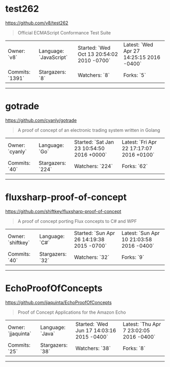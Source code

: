 # test262

https://github.com/v8/test262
<blockquote>
Official ECMAScript Conformance Test Suite
</blockquote>

<table>
<tr><td>Owner: `v8`</td>
    <td>Language: `JavaScript`</td>
    <td>Started: `Wed Oct 13 20:54:02 2010 -0700`</td>
    <td>Latest: `Wed Apr 27 14:25:15 2016 -0400`</td></tr>
<tr><td>Commits: `1391`</td>
    <td>Stargazers: `8`</td>
    <td>Watchers: `8`</td>
    <td>Forks: `5`</td></tr>
</table>

---

# gotrade

https://github.com/cyanly/gotrade
<blockquote>
A proof of concept of an electronic trading system written in Golang
</blockquote>

<table>
<tr><td>Owner: `cyanly`</td>
    <td>Language: `Go`</td>
    <td>Started: `Sat Jan 23 10:54:50 2016 +0000`</td>
    <td>Latest: `Fri Apr 22 17:17:07 2016 +0100`</td></tr>
<tr><td>Commits: `40`</td>
    <td>Stargazers: `224`</td>
    <td>Watchers: `224`</td>
    <td>Forks: `62`</td></tr>
</table>

---

# fluxsharp-proof-of-concept

https://github.com/shiftkey/fluxsharp-proof-of-concept
<blockquote>
A proof of concept porting Flux concepts to C# and WPF
</blockquote>

<table>
<tr><td>Owner: `shiftkey`</td>
    <td>Language: `C#`</td>
    <td>Started: `Sun Apr 26 14:19:38 2015 -0700`</td>
    <td>Latest: `Sun Apr 10 21:03:58 2016 -0400`</td></tr>
<tr><td>Commits: `40`</td>
    <td>Stargazers: `32`</td>
    <td>Watchers: `32`</td>
    <td>Forks: `9`</td></tr>
</table>

---

# EchoProofOfConcepts

https://github.com/jjaquinta/EchoProofOfConcepts
<blockquote>
Proof of Concept Applications for the Amazon Echo
</blockquote>

<table>
<tr><td>Owner: `jjaquinta`</td>
    <td>Language: `Java`</td>
    <td>Started: `Wed Jun 17 14:03:16 2015 -0400`</td>
    <td>Latest: `Thu Apr 7 23:02:05 2016 -0400`</td></tr>
<tr><td>Commits: `25`</td>
    <td>Stargazers: `38`</td>
    <td>Watchers: `38`</td>
    <td>Forks: `8`</td></tr>
</table>

---

